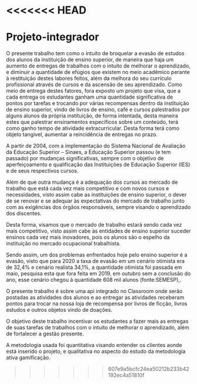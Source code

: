 <<<<<<< HEAD
=======
# Projeto-integrador


O presente trabalho tem como o intuito de broquelar a evasão de estudos dos alunos da instituição de ensino superior, 
de maneira que haja um aumento de entregas de trabalhos com o intuito de melhorar o aprendizado, 
e diminuir a quantidade de efúgios que existem no meio acadêmico perante à restituição destes labores feitos, 
além da melhora do seu currículo profissional através de cursos e da ascensão de seu aprendizado. Como meio de 
entrega destes fatores, fora exposto um projeto que visa, que a cada entrega os estudantes ganham uma quantidade 
significativa de pontos por tarefas e trocando por várias recompensas dentro da instituição de ensino superior, 
vindo de livros de ensino, café e cursos palestrados por alguns alunos da própria instituição, de forma intentada, 
desta maneira estes que palestrar ensinamentos específicos sobre um conteúdo, terá como ganho tempo de atividade extracurricular. 
Desta forma terá como objeto tangível, aumentar a reincidência de entregas no prazo. 



A partir de 2004, com a implementação do Sistema Nacional de Avaliação da Educação Superior – Sinaes, a Educação Superior 
passou (e tem passado) por mudanças significativas, sempre com o objetivo de aperfeiçoamento e qualificação das Instituições de 
Educação Superior (IES) e de seus respectivos cursos.  

Além de que outra mudança é a adequação dos cursos ao mercado de trabalho que está cada vez mais competitivo e com novos 
cursos e necessidades, visto assim cabe as instituições de ensino superior, o dever de se renovar e se adequar às expectativas do 
mercado de trabalho junto com as exigências dos órgãos responsáveis, sempre visando o aprendizado dos discentes. 

Desta forma, visamos que o mercado de trabalho estará sendo cada vez mais competitivo, visto assim cabe às entidades de ensino superior 
suceder ensinos cada vez mais inovadores, pois os alunos são o espelho da instituição no mercado ocupacional trabalhista. 

Sendo assim, um dos problemas enfrentados hoje pelo ensino superior é a evasão, visto que para 2020 a taxa de evasão em um cenário 
otimista era de 32,4% e cenário realista 34,1%, a quantidade otimista foi passada em maio, pesquisa esta que fora feita em 2019, 
em outubro sem a conclusão do ano, esse cenário chegou à quantidade 608 mil alunos (fonte:SEMESP),. 

O presente trabalho é sobre uma api integrado no Classroom onde serão postadas as atividades dos alunos e ao entregar as atividades 
receberam pontos para trocar na nossa loja de recompensa por livros de ficção, livros estudos e outros objetos vindo de doações. 

O objetivo deste trabalho incentivar os estudantes a fazer mais as entregas de suas tarefas de trabalhos com o intuito de 
melhorar o aprendizado, além de fortalecer a gestão presente.  

A metodologia usada foi quantitativa visando entender os clientes aonde está inserido o projeto, e qualitativa no aspecto 
do estudo da metodologia ativa gamificação. 
>>>>>>> 607e9a5bcfc24ea50212b233b42192ec4a51810f
